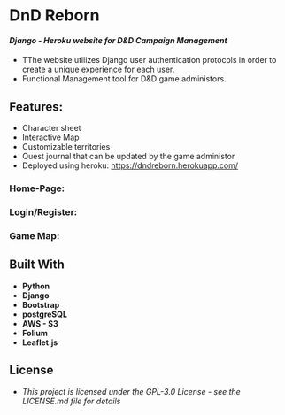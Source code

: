# DnD Reborn
#### ***Django - Heroku website for D&D Campaign Management***

* TThe website utilizes Django user authentication protocols in order to create a unique experience for each user.
* Functional Management tool for D&D game administors.

## Features:
* Character sheet
* Interactive Map
* Customizable territories
* Quest journal that can be updated by the game administor
* Deployed using heroku: https://dndreborn.herokuapp.com/

### Home-Page:

### Login/Register:

### Game Map:

## Built With
* **Python**
* **Django**
* **Bootstrap**
* **postgreSQL**
* **AWS - S3**
* **Folium**
* **Leaflet.js**

## License

* *This project is licensed under the GPL-3.0 License - see the LICENSE.md file for details*
